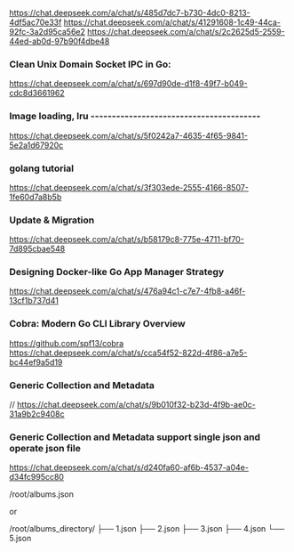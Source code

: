https://chat.deepseek.com/a/chat/s/485d7dc7-b730-4dc0-8213-4df5ac70e33f
https://chat.deepseek.com/a/chat/s/41291608-1c49-44ca-92fc-3a2d95ca56e2
https://chat.deepseek.com/a/chat/s/2c2625d5-2559-44ed-ab0d-97b90f4dbe48

### Clean Unix Domain Socket IPC in Go:

https://chat.deepseek.com/a/chat/s/697d90de-d1f8-49f7-b049-cdc8d3661962

### Image loading, lru ----------------------------------------

https://chat.deepseek.com/a/chat/s/5f0242a7-4635-4f65-9841-5e2a1d67920c

### golang tutorial

https://chat.deepseek.com/a/chat/s/3f303ede-2555-4166-8507-1fe60d7a8b5b

### Update & Migration

https://chat.deepseek.com/a/chat/s/b58179c8-775e-4711-bf70-7d895cbae548

### Designing Docker-like Go App Manager Strategy

https://chat.deepseek.com/a/chat/s/476a94c1-c7e7-4fb8-a46f-13cf1b737d41

### Cobra: Modern Go CLI Library Overview

https://github.com/spf13/cobra
https://chat.deepseek.com/a/chat/s/cca54f52-822d-4f86-a7e5-bc44ef9a5d19

### Generic Collection and Metadata

// https://chat.deepseek.com/a/chat/s/9b010f32-b23d-4f9b-ae0c-31a9b2c9408c

### Generic Collection and Metadata support single json and operate json file

https://chat.deepseek.com/a/chat/s/d240fa60-af6b-4537-a04e-d34fc995cc80

/root/albums.json

or

/root/albums_directory/
├── 1.json
├── 2.json
├── 3.json
├── 4.json
└── 5.json














